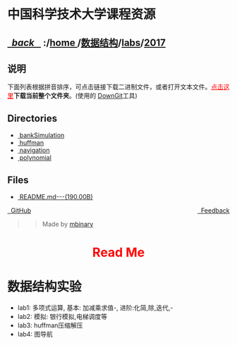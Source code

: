 
<!--
<head>
    <meta http-equiv="content-type" content="text/html; charset=utf-8">
    <title> 中国科学技术大学课程资源</title>
</head>
-->
# 中国科学技术大学课程资源

<div>
  <h2>
    <a href="../index.html">&nbsp;&nbsp;<i class="fa fa-level-up">back </i>&nbsp;&nbsp;</a>
    :/<a href="../../../index.html">home <i class="fa fa-home"></i></a>/<a href="../../index.html">数据结构</a>/<a href="../index.html">labs</a>/<a href="index.html">2017</a>
  </h2>
</div>

## 说明
下面列表根据拼音排序，可点击链接下载二进制文件，或者打开文本文件。<a href="http://downgit.zhoudaxiaa.com/#/home?url=https://github.com/USTC-Resource/USTC-Course/tree/master/数据结构/labs/2017" style="color:red">点击这里</a>**下载当前整个文件夹**。(使用的 [DownGit](downgit.zhoudaxiaa.com)工具)

## Directories
<ul><li><a href="bankSimulation/index.html"><i class="fa fa-folder"></i>&nbsp;bankSimulation</a></li>
<li><a href="huffman/index.html"><i class="fa fa-folder"></i>&nbsp;huffman</a></li>
<li><a href="navigation/index.html"><i class="fa fa-folder"></i>&nbsp;navigation</a></li>
<li><a href="polynomial/index.html"><i class="fa fa-folder"></i>&nbsp;polynomial</a></li></ul>

## Files
<ul><li><a href="https://raw.githubusercontent.com/USTC-Resource/USTC-Course/master/数据结构/labs/2017/README.md"><i class="fa fa-pencil-square-o"></i>&nbsp;README.md---(190.00B)</a></li></ul>

<div style="text-decration:underline;display:inline">
  <a href="https://github.com/USTC-Resource/USTC-Course.git" target="_blank" rel="external"><i class="fa fa-github"></i>&nbsp; GitHub</a>
  <a href="mailto:&#122;huheqin1@gmail?subject=反馈与建议" style="float:right" target="_blank" rel="external"><i class="fa fa-envelope"></i>&nbsp; Feedback</a>
</div>

>>Made by [mbinary](https://mbinary.xyz)

<h1 style="color:red;text-align:center;">Read Me</h1>

<h1 id="_1">数据结构实验</h1>
<ul>
<li>lab1: 多项式运算, 基本: 加减乘求值-, 进阶:化简,除,迭代,-</li>
<li>lab2: 模拟: 银行模拟,电梯调度等</li>
<li>lab3: huffman压缩解压</li>
<li>lab4: 图导航</li>
</ul>
